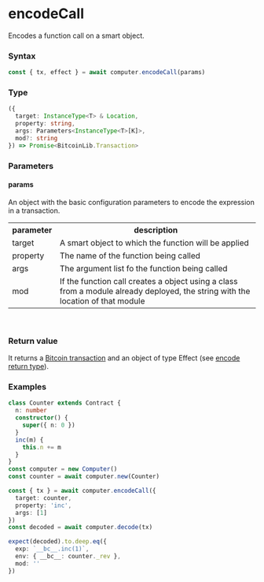 # encodeCall

Encodes a function call on a smart object.

### Syntax
```js
const { tx, effect } = await computer.encodeCall(params)
```

### Type
```ts
({
  target: InstanceType<T> & Location,
  property: string,
  args: Parameters<InstanceType<T>[K]>,
  mod?: string
}) => Promise<BitcoinLib.Transaction>
```

### Parameters

#### params
An object with the basic configuration parameters to encode the expression in a transaction.

<div align="center" style="font-size: 14px;">
  <table>
    <tr>
      <th>parameter</th>
      <th>description</th>
    </tr>
    <tr>
      <td>target</td>
      <td>A smart object to which the function will be applied</td>
    </tr>
    <tr>
      <td>property</td>
      <td>The name of the function being called</td>
    </tr>
    <tr>
      <td>args</td>
      <td>The argument list fo the function being called</td>
    </tr>
    <tr>
      <td>mod</td>
      <td>If the function call creates a object using a class from a module already deployed, the string with the location of that module</td>
    </tr>
  </table>
</div>

<br>

### Return value
It returns a [Bitcoin transaction](https://github.com/bitcoin-computer/monorepo/blob/main/packages/nakamotojs-lib/ts_src/transaction.ts) and an object of type Effect (see [encode return type](/api/encode/#return-value)).

### Examples
```ts
class Counter extends Contract {
  n: number
  constructor() {
    super({ n: 0 })
  }
  inc(m) {
    this.n += m
  }
}
const computer = new Computer()
const counter = await computer.new(Counter)

const { tx } = await computer.encodeCall({
  target: counter,
  property: 'inc',
  args: [1]
})
const decoded = await computer.decode(tx)

expect(decoded).to.deep.eq({
  exp: `__bc__.inc(1)`,
  env: { __bc__: counter._rev },
  mod: ''
})
```
